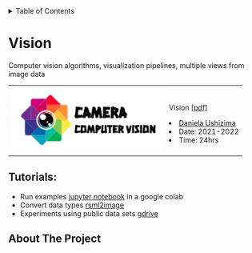 <div id="top"></div>

<!-- TABLE OF CONTENTS -->
<details>
  <summary>Table of Contents</summary>
  <ol>
    <li>
      <a href="#about-the-project">About The Project</a>
      <ul>
        <li><a href="#built-with">Built With</a></li>
      </ul>
    </li>
    <li>
      <a href="#getting-started">Getting Started</a>
      <ul>
        <li><a href="#prerequisites">Prerequisites</a></li>
        <li><a href="#installation">Installation</a></li>
      </ul>
    </li>
    <li><a href="#usage">Usage</a></li>
    <li><a href="#roadmap">Roadmap</a></li>
    <li><a href="#contributing">Contributing</a></li>
    <li><a href="#license">License</a></li>
    <li><a href="#contact">Contact</a></li>
    <li><a href="#acknowledgments">Acknowledgments</a></li>
  </ol>
</details>


# Vision
Computer vision algorithms, visualization pipelines, multiple views from image data

<table border="0">
 <tr>
    <td><img src="https://github.com/dani-lbnl/introvision/blob/main/cameracomputervision.png" width="300">
    </td>
    <td>
     <p>
      Vision <a href='https://drive.google.com/file/d/1Avmxcra6m8vTBw4tivdKFd4vGm5wBCB4/view?usp=sharing'>[pdf]</a>
      <li> <a href='bit.ly/idealdatascience'>Daniela Ushizima </a>
      <li> Date: 2021-2022
      <li> Time: 24hrs
      </td>
 </tr>
</table>

## Tutorials:
- Run examples [jupyter notebook](https://github.com/BIDS/ISVC2019) in a google colab
- Convert data types [rsml2image](https://github.com/dani-lbnl/rsml2image)
- Experiments using public data sets [gdrive](https://drive.google.com/drive/folders/19YiBCQh4Z1LB9iCVWfDj4Zfx-zn-VD16?usp=sharing)

<!-- ABOUT THE PROJECT -->
## About The Project




